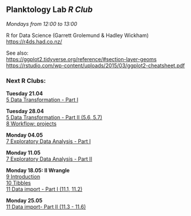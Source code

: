 
## __Planktology Lab   *R Club*__
*Mondays from 12:00 to 13:00*

R for Data Science (Garrett Grolemund & Hadley Wickham)  
https://r4ds.had.co.nz/  

See also:  
https://ggplot2.tidyverse.org/reference/#section-layer-geoms  
https://rstudio.com/wp-content/uploads/2015/03/ggplot2-cheatsheet.pdf  


### __Next R Clubs:__

__Tuesday 21.04__  
[5 Data Transformation - Part I](https://r4ds.had.co.nz/transform.html)  

__Tuesday 28.04__  
[5 Data Transformation - Part II (5.6, 5.7)](https://r4ds.had.co.nz/transform.html)  
[8 Workflow: projects](https://r4ds.had.co.nz/workflow-projects.html)

__Monday 04.05__  
[7 Exploratory Data Analysis - Part I](https://r4ds.had.co.nz/exploratory-data-analysis.html)  

__Monday 11.05__  
[7 Exploratory Data Analysis - Part II](https://r4ds.had.co.nz/exploratory-data-analysis.html)  

__Monday 18.05: II Wrangle__  
[9 Introduction](https://r4ds.had.co.nz/wrangle-intro.html)  
[10 Tibbles](https://r4ds.had.co.nz/tibbles.html)  
[11 Data import - Part I (11.1, 11.2)](https://r4ds.had.co.nz/data-import.html)  

__Monday 25.05__  
[11 Data import- Part II (11.3 - 11.6)](https://r4ds.had.co.nz/data-import.html)  







